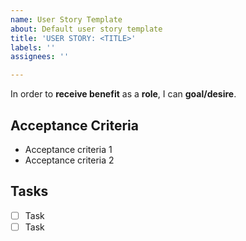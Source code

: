 ```yaml
---
name: User Story Template
about: Default user story template
title: 'USER STORY: <TITLE>'
labels: ''
assignees: ''

---
```


In order to **receive benefit** as a **role**, I can **goal/desire**.

## Acceptance Criteria

- Acceptance criteria 1
- Acceptance criteria 2

## Tasks

- [ ] Task
- [ ] Task
